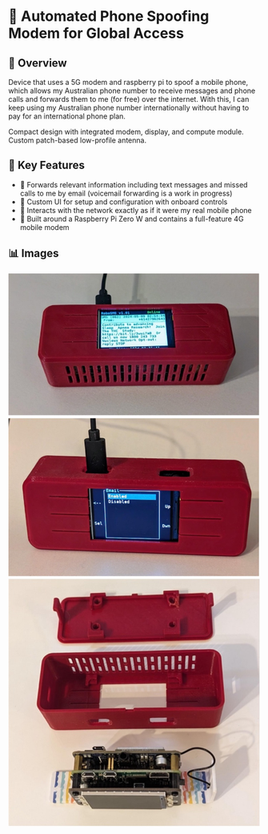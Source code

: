 # 📌 Automated Phone Spoofing Modem for Global Access

## 📖 Overview
Device that uses a 5G modem and raspberry pi to spoof a mobile phone, which allows my Australian phone number to receive messages and phone calls and forwards them to me (for free) over the internet. With this, I can keep using my Australian phone number internationally without having to pay for an international phone plan.

Compact design with integrated modem, display, and compute module. Custom patch-based low-profile antenna.

## 🎯 Key Features
- 🔹 Forwards relevant information including text messages and missed calls to me by email (voicemail forwarding is a work in progress)  
- 🔹 Custom UI for setup and configuration with onboard controls  
- 🔹 Interacts with the network exactly as if it were my real mobile phone  
- 🔹 Built around a Raspberry Pi Zero W and contains a full-feature 4G mobile modem  

## 📊 Images
![image](spoofer_menu.jpg)
![image](spoofer_email.jpg)
![image](spoofer_inside.jpg)
